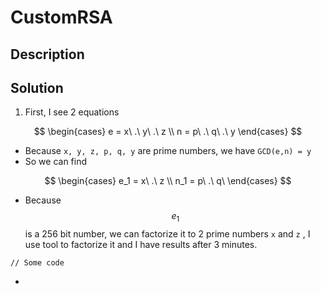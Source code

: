 # CustomRSA

## Description







## Solution

1. First, I see 2 equations

$$
\begin{cases}
e = x\ .\ y\ .\ z \\
n = p\ .\ q\ .\ y
\end{cases}
$$

* Because `x, y, z, p, q, y` are prime numbers, we have `GCD(e,n) = y`&#x20;
* So we can find&#x20;

$$
\begin{cases}
e_1 = x\  .\ z \\
n_1 = p\ .\ q\ 
\end{cases}
$$

* Because  $$e_1$$  is a 256 bit number, we can factorize it to 2 prime numbers `x` and `z` , I use tool to factorize it and I have results after 3 minutes.

```
// Some code
```

*
